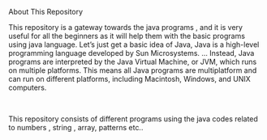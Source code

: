 About This Repository<br>
<p>This repository is a gateway towards the java programs , and it is very useful for all the beginners as it will help them with the basic programs using java language. Let’s just get a basic idea of Java, Java is a high-level programming language developed by Sun Microsystems. ... Instead, Java programs are interpreted by the Java Virtual Machine, or JVM, which runs on multiple platforms. This means all Java programs are multiplatform and can run on different platforms, including Macintosh, Windows, and UNIX computers.
</p><br><p>This repository consists of different programs using the java codes related to numbers , string , array, patterns etc..
</p>
